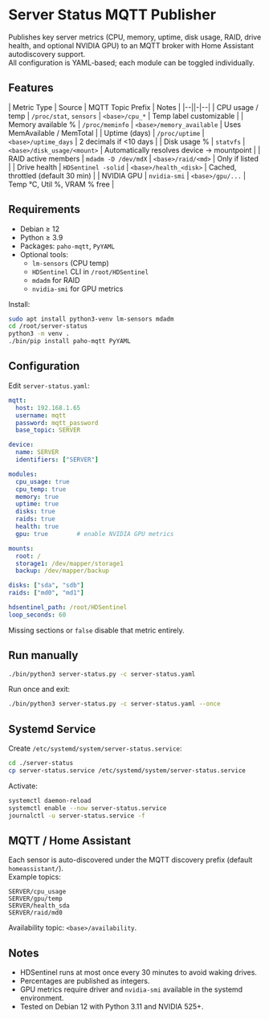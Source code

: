 # Server Status MQTT Publisher

Publishes key server metrics (CPU, memory, uptime, disk usage, RAID, drive health, and optional NVIDIA GPU) to an MQTT broker with Home Assistant autodiscovery support.  
All configuration is YAML-based; each module can be toggled individually.



## Features

| Metric Type | Source | MQTT Topic Prefix | Notes |
|--||-|--|
| CPU usage / temp | `/proc/stat`, `sensors` | `<base>/cpu_*` | Temp label customizable |
| Memory available % | `/proc/meminfo` | `<base>/memory_available` | Uses MemAvailable / MemTotal |
| Uptime (days) | `/proc/uptime` | `<base>/uptime_days` | 2 decimals if <10 days |
| Disk usage % | `statvfs` | `<base>/disk_usage/<mount>` | Automatically resolves device → mountpoint |
| RAID active members | `mdadm -D /dev/mdX` | `<base>/raid/<md>` | Only if listed |
| Drive health | `HDSentinel -solid` | `<base>/health_<disk>` | Cached, throttled (default 30 min) |
| NVIDIA GPU | `nvidia-smi` | `<base>/gpu/...` | Temp °C, Util %, VRAM % free |



## Requirements

- Debian ≥ 12
- Python ≥ 3.9  
- Packages: `paho-mqtt`, `PyYAML`  
- Optional tools:  
  - `lm-sensors` (CPU temp)  
  - `HDSentinel` CLI in `/root/HDSentinel`  
  - `mdadm` for RAID  
  - `nvidia-smi` for GPU metrics  

Install:
```bash
sudo apt install python3-venv lm-sensors mdadm
cd /root/server-status
python3 -m venv .
./bin/pip install paho-mqtt PyYAML
```



## Configuration

Edit `server-status.yaml`:

```yaml
mqtt:
  host: 192.168.1.65
  username: mqtt
  password: mqtt_password
  base_topic: SERVER

device:
  name: SERVER
  identifiers: ["SERVER"]

modules:
  cpu_usage: true
  cpu_temp: true
  memory: true
  uptime: true
  disks: true
  raids: true
  health: true
  gpu: true        # enable NVIDIA GPU metrics

mounts:
  root: /
  storage1: /dev/mapper/storage1
  backup: /dev/mapper/backup

disks: ["sda", "sdb"]
raids: ["md0", "md1"]

hdsentinel_path: /root/HDSentinel
loop_seconds: 60
```

Missing sections or `false` disable that metric entirely.



## Run manually

```bash
./bin/python3 server-status.py -c server-status.yaml
```

Run once and exit:
```bash
./bin/python3 server-status.py -c server-status.yaml --once
```



## Systemd Service

Create `/etc/systemd/system/server-status.service`:

```bash
cd ./server-status
cp server-status.service /etc/systemd/system/server-status.service
```

Activate:
```bash
systemctl daemon-reload
systemctl enable --now server-status.service
journalctl -u server-status.service -f
```



## MQTT / Home Assistant

Each sensor is auto-discovered under the MQTT discovery prefix (default `homeassistant/`).  
Example topics:

```
SERVER/cpu_usage
SERVER/gpu/temp
SERVER/health_sda
SERVER/raid/md0
```

Availability topic: `<base>/availability`.



## Notes

- HDSentinel runs at most once every 30 minutes to avoid waking drives.  
- Percentages are published as integers.  
- GPU metrics require driver and `nvidia-smi` available in the systemd environment.  
- Tested on Debian 12 with Python 3.11 and NVIDIA 525+.  
